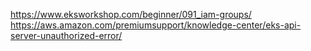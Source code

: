 https://www.eksworkshop.com/beginner/091_iam-groups/
https://aws.amazon.com/premiumsupport/knowledge-center/eks-api-server-unauthorized-error/